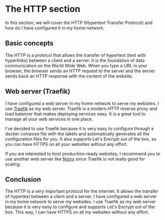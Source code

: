 # The HTTP section

In this section, we will cover the HTTP (Hypertext Transfer Protocol) and how do I have configured it in my home network.

## Basic concepts

The HTTP is a protocol that allows the transfer of hypertext (text with hyperlinks) between a client and a server. It is the foundation of data communication on the World Wide Web. When you type a URL in your browser, the browser sends an HTTP request to the server and the server sends back an HTTP response with the content of the website.

## Web server (Traefik)

I have configured a web server in my home network to serve my websites. I use [Traefik](https://traefik.io/) as my web server. Traefik is a modern HTTP reverse proxy and load balancer that makes deploying services easy. It is a great tool to manage all your web services in one place.

I've decided to use Traefik because it is very easy to configure through a docker compose file with the labels and automatically generates all the configuration files for you. It also supports Let's Encrypt out of the box, so you can have HTTPS on all your websites without any effort.

If you are interested to host production-ready websites, I recommend you to use another web server like [Nginx](https://www.nginx.com/) since Traefik is not really good for scaling.

## Conclusion

The HTTP is a very important protocol for the internet. It allows the transfer of hypertext between a client and a server. I have configured a web server in my home network to serve my websites. I use Traefik as my web server because it is very easy to configure and supports Let's Encrypt out of the box. This way, I can have HTTPS on all my websites without any effort.
